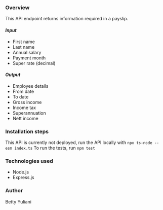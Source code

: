 ### Overview

This API endpoint returns information required in a payslip.

#### _Input_
- First name
- Last name
- Annual salary
- Payment month
- Super rate (decimal)
#### _Output_
- Employee details
- From date
- To date
- Gross income
- Income tax
- Superannuation
- Nett income

### Installation steps

This API is currently not deployed, run the API locally with `npx ts-node --esm index.ts`
To run the tests, run `npm test`

### Technologies used
- Node.js
- Express.js

### Author
Betty Yuliani

